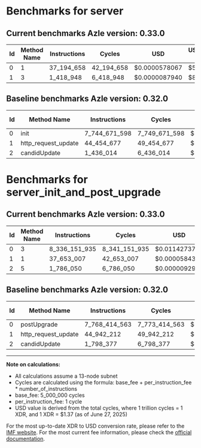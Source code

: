 # Benchmarks for server

## Current benchmarks Azle version: 0.33.0
| Id | Method Name | Instructions | Cycles | USD | USD/Million Calls | Change |
|-----------|-------------|------------|--------|-----|--------------|-------|
| 0 | 1 | 37_194_658 | 42_194_658 | $0.0000578067 | $57.80 | <font color="green">-7_707_476_940</font> |
| 1 | 3 | 1_418_948 | 6_418_948 | $0.0000087940 | $8.79 | <font color="green">-43_035_729</font> |

## Baseline benchmarks Azle version: 0.32.0
| Id | Method Name | Instructions | Cycles | USD | USD/Million Calls |
|-----------|-------------|------------|--------|-----|--------------|
| 0 | init | 7_744_671_598 | 7_749_671_598 | $0.0106170501 | $10_617.05 |
| 1 | http_request_update | 44_454_677 | 49_454_677 | $0.0000677529 | $67.75 |
| 2 | candidUpdate | 1_436_014 | 6_436_014 | $0.0000088173 | $8.81 |

# Benchmarks for server_init_and_post_upgrade

## Current benchmarks Azle version: 0.33.0
| Id | Method Name | Instructions | Cycles | USD | USD/Million Calls | Change |
|-----------|-------------|------------|--------|-----|--------------|-------|
| 0 | 3 | 8_336_151_935 | 8_341_151_935 | $0.0114273782 | $11_427.37 | <font color="red">+567_737_372</font> |
| 1 | 1 | 37_653_007 | 42_653_007 | $0.0000584346 | $58.43 | <font color="green">-7_289_205</font> |
| 2 | 5 | 1_786_050 | 6_786_050 | $0.0000092969 | $9.29 | <font color="green">-12_327</font> |

## Baseline benchmarks Azle version: 0.32.0
| Id | Method Name | Instructions | Cycles | USD | USD/Million Calls |
|-----------|-------------|------------|--------|-----|--------------|
| 0 | postUpgrade | 7_768_414_563 | 7_773_414_563 | $0.0106495780 | $10_649.57 |
| 1 | http_request_update | 44_942_212 | 49_942_212 | $0.0000684208 | $68.42 |
| 2 | candidUpdate | 1_798_377 | 6_798_377 | $0.0000093138 | $9.31 |



---

**Note on calculations:**
- All calculations assume a 13-node subnet
- Cycles are calculated using the formula: base_fee + per_instruction_fee \* number_of_instructions
- base_fee: 5_000_000 cycles
- per_instruction_fee: 1 cycle
- USD value is derived from the total cycles, where 1 trillion cycles = 1 XDR, and 1 XDR = $1.37 (as of June 27, 2025)

For the most up-to-date XDR to USD conversion rate, please refer to the [IMF website](https://www.imf.org/external/np/fin/data/rms_sdrv.aspx).
For the most current fee information, please check the [official documentation](https://internetcomputer.org/docs/references/cycles-cost-formulas).
